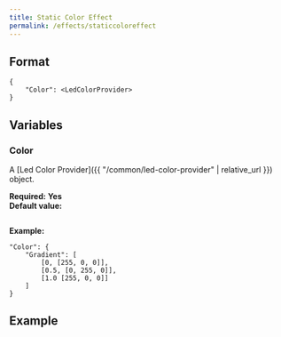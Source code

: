 ```yaml
---
title: Static Color Effect
permalink: /effects/staticcoloreffect
---
```


## Format

~~~
{
    "Color": <LedColorProvider>
}
~~~

## Variables

### Color
<div class="variable-block" markdown="block">

A [Led Color Provider]({{ "/common/led-color-provider" | relative_url }}) object.

**Required:** **Yes**<br>
**Default value:**
~~~
~~~
**Example:**
~~~
"Color": {
    "Gradient": [
        [0, [255, 0, 0]],
        [0.5, [0, 255, 0]],
        [1.0 [255, 0, 0]]
    ]
}
~~~

</div>

## Example

~~~
~~~